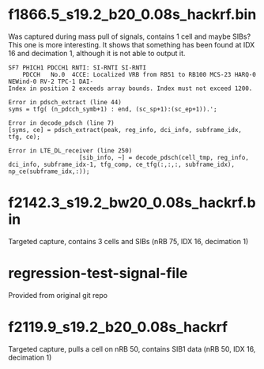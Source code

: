 # f1866.5_s19.2_b20_0.08s_hackrf.bin 
Was captured during mass pull of signals, contains 1 cell and maybe SIBs? 
This one is more interesting. It shows that something has been found at IDX 16 and decimation 1, although it is not able to output it.
```
SF7 PHICH1 PDCCH1 RNTI: SI-RNTI SI-RNTI 
    PDCCH   No.0  4CCE: Localized VRB from RB51 to RB100 MCS-23 HARQ-0 NEWind-0 RV-2 TPC-1 DAI-
Index in position 2 exceeds array bounds. Index must not exceed 1200.

Error in pdsch_extract (line 44)
syms = tfg( (n_pdcch_symb+1) : end, (sc_sp+1):(sc_ep+1)).';

Error in decode_pdsch (line 7)
[syms, ce] = pdsch_extract(peak, reg_info, dci_info, subframe_idx, tfg, ce);

Error in LTE_DL_receiver (line 250)
                    [sib_info, ~] = decode_pdsch(cell_tmp, reg_info, dci_info, subframe_idx-1, tfg_comp, ce_tfg(:,:,:, subframe_idx), np_ce(subframe_idx,:));
```

# f2142.3_s19.2_bw20_0.08s_hackrf.bin
Targeted capture, contains 3 cells and SIBs (nRB 75, IDX 16, decimation 1)

# regression-test-signal-file
Provided from original git repo 

# f2119.9_s19.2_b20_0.08s_hackrf
Targeted capture, pulls a cell on nRB 50, contains SIB1 data (nRB 50, IDX 16, decimation 1)
